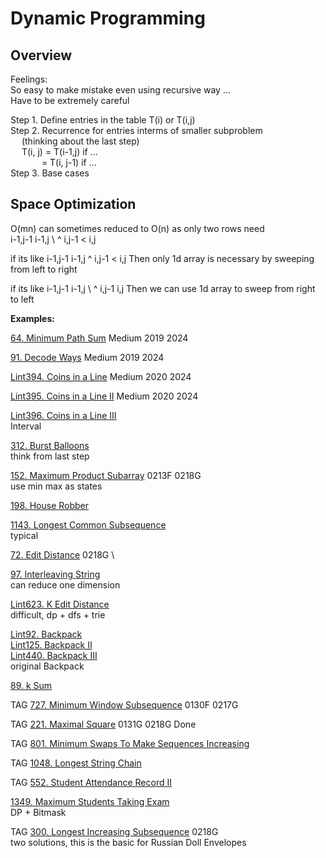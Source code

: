 # Dynamic Programming

## Overview
Feelings: \
So easy to make mistake even using recursive way ... \
Have to be extremely careful

Step 1. Define entries in the table T(i) or T(i,j) \
Step 2. Recurrence for entries interms of smaller subproblem\
&emsp;  (thinking about the last step)\
&emsp;  T(i, j) =  T(i-1,j) if ... \
&emsp;&emsp; &emsp; = T(i, j-1) if ...\
Step 3. Base cases


## Space Optimization
O(mn) can sometimes reduced to O(n) as only two rows need\
             i-1,j-1   i-1,j
                     \  ^ 
             i,j-1   <  i,j

if its like 
             i-1,j-1   i-1,j
                        ^ 
             i,j-1   <  i,j
Then only 1d array is necessary by sweeping from left to right

if its like
             i-1,j-1   i-1,j
                     \   ^ 
             i,j-1      i,j
Then we can use 1d array to sweep from right to left



__Examples:__

[64. Minimum Path Sum](https://leetcode.com/problems/minimum-path-sum/)
Medium 2019 2024

[91. Decode Ways](https://leetcode.com/problems/decode-ways/)
Medium 2019 2024

[Lint394. Coins in a Line](https://www.lintcode.com/problem/coins-in-a-line/)
Medium 2020 2024

[Lint395. Coins in a Line II](https://www.lintcode.com/problem/coins-in-a-line-ii/)
Medium 2020 2024

[Lint396. Coins in a Line III](https://www.lintcode.com/problem/coins-in-a-line-iii/)
\
Interval

[312. Burst Balloons](https://leetcode.com/problems/burst-balloons/)
\
think from last step

[152. Maximum Product Subarray](https://leetcode.com/problems/maximum-product-subarray/)
0213F 0218G \
use min max as states

[198. House Robber](https://leetcode.com/problems/house-robber/)

[1143. Longest Common Subsequence](https://leetcode.com/problems/longest-common-subsequence/)
\
typical

[72. Edit Distance](https://leetcode.com/problems/edit-distance/)
0218G \

[97. Interleaving String](https://leetcode.com/problems/interleaving-string/)
\
can reduce one dimension

[Lint623. K Edit Distance](https://www.lintcode.com/problem/k-edit-distance/)
\
difficult, dp + dfs + trie

[Lint92. Backpack](https://www.lintcode.com/problem/backpack)\
[Lint125. Backpack II](https://www.lintcode.com/problem/backpack-ii/)\
[Lint440. Backpack III](https://www.lintcode.com/problem/backpack-iii/)\
original Backpack

[89. k Sum](https://www.lintcode.com/problem/k-sum/)

TAG 
[727. Minimum Window Subsequence](https://leetcode.com/problems/minimum-window-subsequence/)
0130F 0217G

TAG
[221. Maximal Square](https://leetcode.com/problems/maximal-square/)
0131G 0218G Done

TAG
[801. Minimum Swaps To Make Sequences Increasing](https://leetcode.com/problems/minimum-swaps-to-make-sequences-increasing/)

TAG
[1048. Longest String Chain](https://leetcode.com/problems/longest-string-chain/)

TAG
[552. Student Attendance Record II](https://leetcode.com/problems/student-attendance-record-ii/)

[1349. Maximum Students Taking Exam](https://leetcode.com/problems/maximum-students-taking-exam/)
\
DP + Bitmask

TAG
[300. Longest Increasing Subsequence](https://leetcode.com/problems/longest-increasing-subsequence/)
0218G \
two solutions, this is the basic for Russian Doll Envelopes